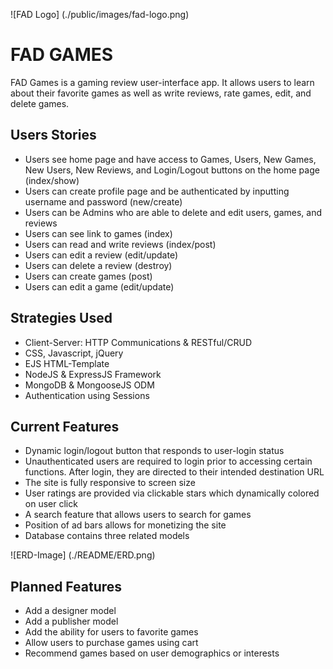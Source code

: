![FAD Logo]
(./public/images/fad-logo.png)

# FAD GAMES

FAD Games is a gaming review user-interface app. It allows users to learn about their favorite games as well as write reviews, rate games, edit, and delete games.

## Users Stories

* Users see home page and have access to Games, Users, New Games, New Users, New Reviews, and Login/Logout buttons on the home page (index/show)
* Users can create profile page and be authenticated by inputting username and password (new/create)
* Users can be Admins who are able to delete and edit users, games, and reviews
* Users can see link to games (index)
* Users can read and write reviews (index/post)
* Users can edit a review (edit/update)
* Users can delete a review (destroy)
* Users can create games (post)
* Users can edit a game (edit/update)


## Strategies Used 

* Client-Server: HTTP Communications & RESTful/CRUD
* CSS, Javascript, jQuery
* EJS HTML-Template
* NodeJS & ExpressJS Framework
* MongoDB & MongooseJS ODM
* Authentication using Sessions


## Current Features 

* Dynamic login/logout button that responds to user-login status
* Unauthenticated users are required to login prior to accessing certain functions. After login, they are directed to their intended destination URL
* The site is fully responsive to screen size
* User ratings are provided via clickable stars which dynamically colored on user click
* A search feature that allows users to search for games
* Position of ad bars allows for monetizing the site
* Database contains three related models

![ERD-Image]
(./README/ERD.png)


## Planned Features

* Add a designer model
* Add a publisher model
* Add the ability for users to favorite games
* Allow users to purchase games using cart
* Recommend games based on user demographics or interests



